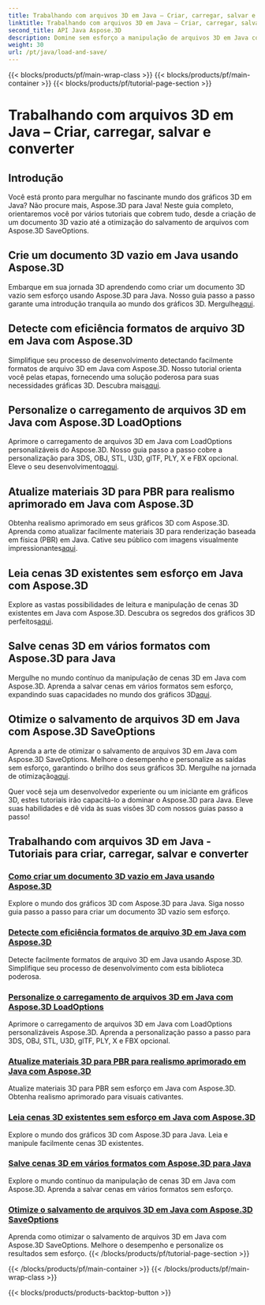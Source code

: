 ```yaml
---
title: Trabalhando com arquivos 3D em Java – Criar, carregar, salvar e converter
linktitle: Trabalhando com arquivos 3D em Java – Criar, carregar, salvar e converter
second_title: API Java Aspose.3D
description: Domine sem esforço a manipulação de arquivos 3D em Java com os tutoriais Aspose.3D. Crie, carregue, salve e converta arquivos 3D com facilidade usando guias passo a passo.
weight: 30
url: /pt/java/load-and-save/
---
```


{{< blocks/products/pf/main-wrap-class >}}
{{< blocks/products/pf/main-container >}}
{{< blocks/products/pf/tutorial-page-section >}}

# Trabalhando com arquivos 3D em Java – Criar, carregar, salvar e converter


## Introdução

Você está pronto para mergulhar no fascinante mundo dos gráficos 3D em Java? Não procure mais, Aspose.3D para Java! Neste guia completo, orientaremos você por vários tutoriais que cobrem tudo, desde a criação de um documento 3D vazio até a otimização do salvamento de arquivos com Aspose.3D SaveOptions.

## Crie um documento 3D vazio em Java usando Aspose.3D

 Embarque em sua jornada 3D aprendendo como criar um documento 3D vazio sem esforço usando Aspose.3D para Java. Nosso guia passo a passo garante uma introdução tranquila ao mundo dos gráficos 3D. Mergulhe[aqui](./create-empty-3d-document/).

## Detecte com eficiência formatos de arquivo 3D em Java com Aspose.3D

 Simplifique seu processo de desenvolvimento detectando facilmente formatos de arquivo 3D em Java com Aspose.3D. Nosso tutorial orienta você pelas etapas, fornecendo uma solução poderosa para suas necessidades gráficas 3D. Descubra mais[aqui](./detect-3d-file-formats/).

## Personalize o carregamento de arquivos 3D em Java com Aspose.3D LoadOptions

Aprimore o carregamento de arquivos 3D em Java com LoadOptions personalizáveis do Aspose.3D. Nosso guia passo a passo cobre a personalização para 3DS, OBJ, STL, U3D, glTF, PLY, X e FBX opcional. Eleve o seu desenvolvimento[aqui](./customize-3d-file-loading/).

## Atualize materiais 3D para PBR para realismo aprimorado em Java com Aspose.3D

 Obtenha realismo aprimorado em seus gráficos 3D com Aspose.3D. Aprenda como atualizar facilmente materiais 3D para renderização baseada em física (PBR) em Java. Cative seu público com imagens visualmente impressionantes[aqui](./upgrade-materials-to-pbr/).

## Leia cenas 3D existentes sem esforço em Java com Aspose.3D

 Explore as vastas possibilidades de leitura e manipulação de cenas 3D existentes em Java com Aspose.3D. Descubra os segredos dos gráficos 3D perfeitos[aqui](./read-existing-3d-scenes/).

## Salve cenas 3D em vários formatos com Aspose.3D para Java

 Mergulhe no mundo contínuo da manipulação de cenas 3D em Java com Aspose.3D. Aprenda a salvar cenas em vários formatos sem esforço, expandindo suas capacidades no mundo dos gráficos 3D[aqui](./save-3d-scenes/).

## Otimize o salvamento de arquivos 3D em Java com Aspose.3D SaveOptions

 Aprenda a arte de otimizar o salvamento de arquivos 3D em Java com Aspose.3D SaveOptions. Melhore o desempenho e personalize as saídas sem esforço, garantindo o brilho dos seus gráficos 3D. Mergulhe na jornada de otimização[aqui](./optimize-3d-file-saving/).

Quer você seja um desenvolvedor experiente ou um iniciante em gráficos 3D, estes tutoriais irão capacitá-lo a dominar o Aspose.3D para Java. Eleve suas habilidades e dê vida às suas visões 3D com nossos guias passo a passo!
## Trabalhando com arquivos 3D em Java - Tutoriais para criar, carregar, salvar e converter
### [Como criar um documento 3D vazio em Java usando Aspose.3D](./create-empty-3d-document/)
Explore o mundo dos gráficos 3D com Aspose.3D para Java. Siga nosso guia passo a passo para criar um documento 3D vazio sem esforço.
### [Detecte com eficiência formatos de arquivo 3D em Java com Aspose.3D](./detect-3d-file-formats/)
Detecte facilmente formatos de arquivo 3D em Java usando Aspose.3D. Simplifique seu processo de desenvolvimento com esta biblioteca poderosa.
### [Personalize o carregamento de arquivos 3D em Java com Aspose.3D LoadOptions](./customize-3d-file-loading/)
Aprimore o carregamento de arquivos 3D em Java com LoadOptions personalizáveis Aspose.3D. Aprenda a personalização passo a passo para 3DS, OBJ, STL, U3D, glTF, PLY, X e FBX opcional.
### [Atualize materiais 3D para PBR para realismo aprimorado em Java com Aspose.3D](./upgrade-materials-to-pbr/)
Atualize materiais 3D para PBR sem esforço em Java com Aspose.3D. Obtenha realismo aprimorado para visuais cativantes.
### [Leia cenas 3D existentes sem esforço em Java com Aspose.3D](./read-existing-3d-scenes/)
Explore o mundo dos gráficos 3D com Aspose.3D para Java. Leia e manipule facilmente cenas 3D existentes.
### [Salve cenas 3D em vários formatos com Aspose.3D para Java](./save-3d-scenes/)
Explore o mundo contínuo da manipulação de cenas 3D em Java com Aspose.3D. Aprenda a salvar cenas em vários formatos sem esforço.
### [Otimize o salvamento de arquivos 3D em Java com Aspose.3D SaveOptions](./optimize-3d-file-saving/)
Aprenda como otimizar o salvamento de arquivos 3D em Java com Aspose.3D SaveOptions. Melhore o desempenho e personalize os resultados sem esforço.
{{< /blocks/products/pf/tutorial-page-section >}}

{{< /blocks/products/pf/main-container >}}
{{< /blocks/products/pf/main-wrap-class >}}

{{< blocks/products/products-backtop-button >}}
